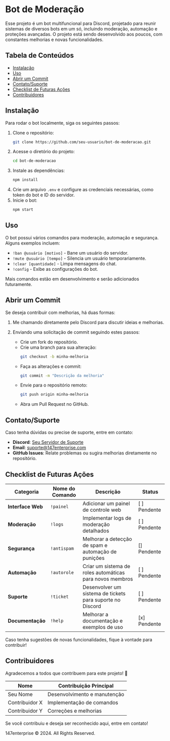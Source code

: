 # Bot de Moderação

Esse projeto é um bot multifuncional para Discord, projetado para reunir sistemas de diversos bots em um só, incluindo moderação, automação e proteções avançadas. O projeto está sendo desenvolvido aos poucos, com constantes melhorias e novas funcionalidades.

## Tabela de Conteúdos
- [Instalação](#instala%C3%A7%C3%A3o)
- [Uso](#uso)
- [Abrir um Commit](#abrir-um-commit)
- [Contato/Suporte](#contato-suporte)
- [Checklist de Futuras Ações](#checklist-de-futuras-a%C3%A7%C3%B5es)
- [Contribuidores](#contribuidores)

## Instalação

Para rodar o bot localmente, siga os seguintes passos:

1. Clone o repositório:
   ```sh
   git clone https://github.com/seu-usuario/bot-de-moderacao.git
   ```
2. Acesse o diretório do projeto:
   ```sh
   cd bot-de-moderacao
   ```
3. Instale as dependências:
   ```sh
   npm install
   ```
4. Crie um arquivo `.env` e configure as credenciais necessárias, como token do bot e ID do servidor.
5. Inicie o bot:
   ```sh
   npm start
   ```

## Uso

O bot possui vários comandos para moderação, automação e segurança. Alguns exemplos incluem:

- `!ban @usuário [motivo]` - Bane um usuário do servidor.
- `!mute @usuário [tempo]` - Silencia um usuário temporariamente.
- `!clear [quantidade]` - Limpa mensagens do chat.
- `!config` - Exibe as configurações do bot.

Mais comandos estão em desenvolvimento e serão adicionados futuramente.

## Abrir um Commit

Se deseja contribuir com melhorias, há duas formas:

1. Me chamando diretamente pelo Discord para discutir ideias e melhorias.
2. Enviando uma solicitação de commit seguindo estes passos:
   
   - Crie um fork do repositório.
   - Crie uma branch para sua alteração:
     ```sh
     git checkout -b minha-melhoria
     ```
   - Faça as alterações e commit:
     ```sh
     git commit -m "Descrição da melhoria"
     ```
   - Envie para o repositório remoto:
     ```sh
     git push origin minha-melhoria
     ```
   - Abra um Pull Request no GitHub.

## Contato/Suporte

Caso tenha dúvidas ou precise de suporte, entre em contato:
- **Discord**: [Seu Servidor de Suporte](#)
- **Email**: suporte@147enterprise.com
- **GitHub Issues**: Relate problemas ou sugira melhorias diretamente no repositório.

## Checklist de Futuras Ações

| Categoria           | Nome do Comando | Descrição | Status  |
|--------------------|----------------|-----------|---------|
| **Interface Web**  | `!painel`       | Adicionar um painel de controle web | [ ] Pendente |
| **Moderação**      | `!logs`         | Implementar logs de moderação detalhados | [ ] Pendente |
| **Segurança**      | `!antispam`     | Melhorar a detecção de spam e automação de punições | [] Pendente |
| **Automação**      | `!autorole`     | Criar um sistema de roles automáticas para novos membros | [ ] Pendente |
| **Suporte**        | `!ticket`       | Desenvolver um sistema de tickets para suporte no Discord | [ ] Pendente |
| **Documentação**   | `!help`         | Melhorar a documentação e exemplos de uso | [x] Pendente |

Caso tenha sugestões de novas funcionalidades, fique à vontade para contribuir!

## Contribuidores

Agradecemos a todos que contribuem para este projeto! 💜

| Nome              | Contribuição Principal |
|------------------|----------------------|
| Seu Nome        | Desenvolvimento e manutenção |
| Contribuidor X  | Implementação de comandos |
| Contribuidor Y  | Correções e melhorias |

Se você contribuiu e deseja ser reconhecido aqui, entre em contato!

147enterprise © 2024. All Rights Reserved.


